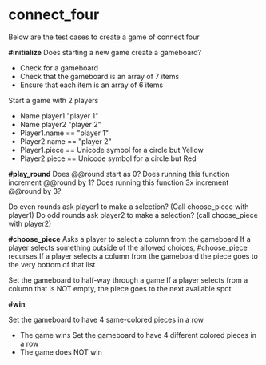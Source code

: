# connect_four

Below are the test cases to create a game of connect four

**#initialize**
Does starting a new game create a gameboard?
- Check for a gameboard
- Check that the gameboard is an array of 7 items
- Ensure that each item is an array of 6 items

Start a game with 2 players
- Name player1 "player 1"
- Name player2 "player 2"
- Player1.name == "player 1"
- Player2.name == "player 2"
- Player1.piece == Unicode symbol for a circle but Yellow
- Player2.piece == Unicode symbol for a circle but Red

**#play_round**
Does @@round start as 0?
Does running this function increment @@round by 1?
Does running this function 3x increment @@round by 3?

Do even rounds ask player1 to make a selection? (Call choose_piece with player1)
Do odd rounds ask player2 to make a selection? (call choose_piece with player2)

**#choose_piece**
Asks a player to select a column from the gameboard
If a player selects something outside of the allowed choices, #choose_piece recurses
If a player selects a column from the gameboard the piece goes to the very bottom of that list

Set the gameboard to half-way through a game
If a player selects from a column that is NOT empty, the piece goes to the next available spot

**#win**

Set the gameboard to have 4 same-colored pieces in a row
- The game wins
Set the gameboard to have 4 different colored pieces in a row
- The game does NOT win
